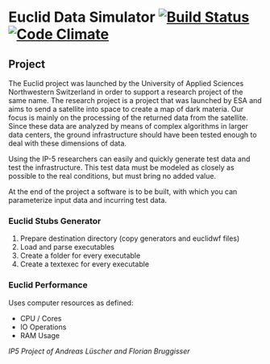 # Euclid Data Simulator [![Build Status](https://travis-ci.org/cansik/eucliddatasimulator.svg)](https://travis-ci.org/cansik/eucliddatasimulator) [![Code Climate](https://codeclimate.com/github/cansik/eucliddatasimulator/badges/gpa.svg)](https://codeclimate.com/github/cansik/eucliddatasimulator)

## Project
The Euclid project was launched by the University of Applied Sciences Northwestern Switzerland in order to support a research project of the same name. The research project is a project that was launched by ESA and aims to send a satellite into space to create a map of dark materia. Our focus is mainly on the processing of the returned data from the satellite. Since these data are analyzed by means of complex algorithms in larger data centers, the ground infrastructure should have been tested enough to deal with these dimensions of data.

Using the IP-5 researchers can easily and quickly generate test data and test the infrastructure. This test data must be modeled as closely as possible to the real conditions, but must bring no added value.

At the end of the project a software is to be built, with which you can parameterize input data and incurring test data.

### Euclid Stubs Generator
1. Prepare destination directory (copy generators and euclidwf files)
2. Load and parse executables
3. Create a folder for every executable
4. Create a textexec for every executable

### Euclid Performance
Uses computer resources as defined:

- CPU / Cores
- IO Operations
- RAM Usage

*IP5 Project of Andreas Lüscher and Florian Bruggisser*
